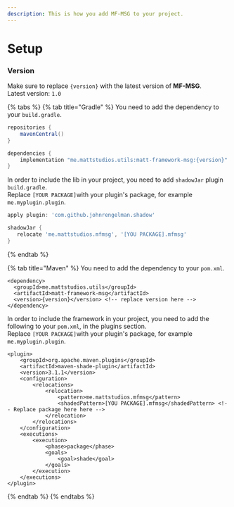 ```yaml
---
description: This is how you add MF-MSG to your project.
---
```


# Setup

### Version

Make sure to replace `{version}` with the latest version of **MF-MSG**.  
Latest version: `1.0`

{% tabs %}
{% tab title="Gradle" %}
You need to add the dependency to your `build.gradle`.

```groovy
repositories {
    mavenCentral()
}

dependencies {
    implementation "me.mattstudios.utils:matt-framework-msg:{version}" // Replace version here 
}
```

 In order to include the lib in your project, you need to add `shadowJar` plugin `build.gradle`.  
 Replace `[YOUR PACKAGE]`with your plugin's package, for example `me.myplugin.plugin`.

```groovy
apply plugin: 'com.github.johnrengelman.shadow'

shadowJar {
   relocate 'me.mattstudios.mfmsg', '[YOU PACKAGE].mfmsg'
}
```
{% endtab %}

{% tab title="Maven" %}
You need to add the dependency to your `pom.xml`.

```markup
<dependency>
  <groupId>me.mattstudios.utils</groupId>
  <artifactId>matt-framework-msg</artifactId>
  <version>{version}</version> <!-- replace version here -->
</dependency>
```

 In order to include the framework in your project, you need to add the following to your `pom.xml`, in the plugins section.  
 Replace `[YOUR PACKAGE]`with your plugin's package, for example `me.myplugin.plugin`.

```markup
<plugin>
    <groupId>org.apache.maven.plugins</groupId>
    <artifactId>maven-shade-plugin</artifactId>
    <version>3.1.1</version>
    <configuration>
        <relocations>
            <relocation>
                <pattern>me.mattstudios.mfmsg</pattern>
                <shadedPattern>[YOU PACKAGE].mfmsg</shadedPattern> <!-- Replace package here here -->
            </relocation>
        </relocations>
    </configuration>
    <executions>
        <execution>
            <phase>package</phase>
            <goals>
                <goal>shade</goal>
            </goals>
        </execution>
    </executions>
</plugin>
```
{% endtab %}
{% endtabs %}

